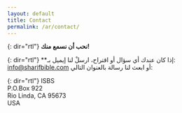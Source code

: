 ```yaml
---
layout: default
title: Contact
permalink: /ar/contact/
---
```

{: dir="rtl"}
**نحب أن نسمع منك!**  

{: dir="rtl"}
**إذا كان عندك أي سؤال أو اقتراح، ارسلْ لنا إيميل بـ: info@sharifbible.com أو ابعث لنا رسالة بالعنوان التالي:  

{: dir="rtl"}
ISBS  
P.O.Box 922  
Rio Linda, CA  95673  
USA
